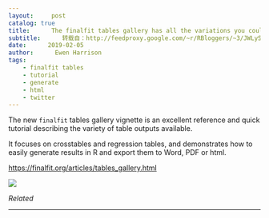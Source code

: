 ```yaml
---
layout:     post
catalog: true
title:      The finalfit tables gallery has all the variations you could possibly want
subtitle:      转载自：http://feedproxy.google.com/~r/RBloggers/~3/JWLySiCSx5M/
date:      2019-02-05
author:      Ewen Harrison
tags:
    - finalfit tables
    - tutorial
    - generate
    - html
    - twitter
---
```






The new `finalfit` tables gallery vignette is an excellent reference and quick tutorial describing the variety of table outputs available. 

It focuses on crosstables and regression tables, and demonstrates how to easily generate results in R and export them to Word, PDF or html.

https://finalfit.org/articles/tables_gallery.html

![](https://i0.wp.com/www.datasurg.net/wp-content/uploads/2019/02/Capture-1024x911.png?resize=456%2C406)



*Related*








---
